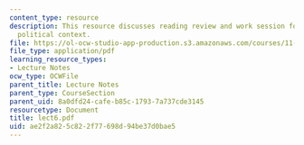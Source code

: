 ```yaml
---
content_type: resource
description: This resource discusses reading review and work session for Springfield
  political context.
file: https://ol-ocw-studio-app-production.s3.amazonaws.com/courses/11-945-springfield-studio-fall-2005/ae2f2a825c822f77698d94be37d0bae5_lect6.pdf
file_type: application/pdf
learning_resource_types:
- Lecture Notes
ocw_type: OCWFile
parent_title: Lecture Notes
parent_type: CourseSection
parent_uid: 8a0dfd24-cafe-b85c-1793-7a737cde3145
resourcetype: Document
title: lect6.pdf
uid: ae2f2a82-5c82-2f77-698d-94be37d0bae5
---
```

